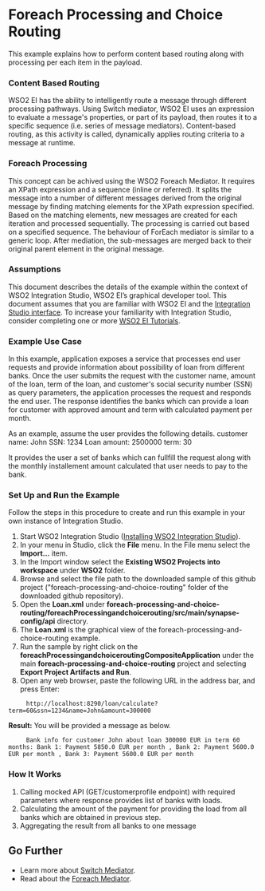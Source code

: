# Foreach Processing and Choice Routing #

This example explains how to perform content based routing along with processing per each item in the payload. 

### Content Based Routing ###
WSO2 EI has the ability to intelligently route a message through different processing pathways. Using Switch mediator, WSO2 EI uses an expression to evaluate a message's properties, or part of its payload, then routes it to a specific sequence (i.e. series of message mediators). Content-based routing, as this activity is called, dynamically applies routing criteria to a message at runtime.

### Foreach Processing ###
This concept can be achived using the WSO2 Foreach Mediator. It requires an XPath expression and a sequence (inline or referred). It splits the message into a number of different messages derived from the original message by finding matching elements for the XPath expression specified. Based on the matching elements, new messages are created for each iteration and processed sequentially. The processing is carried out based on a specified sequence. The behaviour of ForEach mediator is similar to a generic loop. After mediation, the sub-messages are merged back to their original parent element in the original message.

### Assumptions ###

This document describes the details of the example within the context of WSO2 Integration Studio, WSO2 EI’s graphical developer tool. This document assumes that you are familiar with WSO2 EI and the [Integration Studio interface](https://ei.docs.wso2.com/en/latest/micro-integrator/develop/WSO2-Integration-Studio/). To increase your familiarity with Integration Studio, consider completing one or more [WSO2 EI Tutorials](https://ei.docs.wso2.com/en/latest/micro-integrator/use-cases/integration-use-cases/).

### Example Use Case ###

In this example, application exposes a service that processes end user requests and provide information about possibility of loan from different banks. Once the user submits the request with the customer name, amount of the loan, term of the loan, and customer's social security number (SSN) as query parameters, the application processes the request and responds the end user. The response identifies the banks which can provide a loan for customer with approved amount and term with calculated payment per month.

As an example, assume the user provides the following details. 
  customer name: John
  SSN: 1234
  Loan amount: 2500000
  term: 30

It provides the user a set of banks which can fullfill the request along with the monthly installement amount calculated that user needs to pay to the bank. 

### Set Up and Run the Example ###

Follow the steps in this procedure to create and run this example in your own instance of Integration Studio. 

1. Start WSO2 Integration Studio ([Installing WSO2 Integration Studio](https://ei.docs.wso2.com/en/latest/micro-integrator/develop/installing-WSO2-Integration-Studio/)).
2. In your menu in Studio, click the **File** menu. In the File menu select the **Import...** item.
3. In the Import window select the **Existing WSO2 Projects into workspace** under **WSO2** folder.
4. Browse and select the file path to the downloaded sample of this github project ("foreach-processing-and-choice-routing" folder of the 
downloaded github repository).
5. Open the **Loan.xml** under **foreach-processing-and-choice-routing/foreachProcessingandchoicerouting/src/main/synapse-config/api** 
directory. 
6. The **Loan.xml** is the graphical view of the foreach-processing-and-choice-routing example.
7. Run the sample by right click on the **foreachProcessingandchoiceroutingCompositeApplication** under the main **foreach-processing-and-choice-routing** 
project and selecting **Export Project Artifacts and Run**.
8. Open any web browser, paste the following URL in the address bar, and press Enter:
```
	 http://localhost:8290/loan/calculate?term=60&ssn=1234&name=John&amount=300000
```
**Result:** You will be provided a message as below. 
 ```
      Bank info for customer John about loan 300000 EUR in term 60 months: Bank 1: Payment 5850.0 EUR per month , Bank 2: Payment 5600.0 EUR per month , Bank 3: Payment 5600.0 EUR per month 
```
  
### How It Works
1. Calling mocked API (GET/customerprofile endpoint) with required parameters where response provides list of banks with loads.
2. Calculating the amount of the payment for providing the load from all banks which are obtained in previous step.
3. Aggregating the result from all banks to one message

## Go Further

* Learn more about [Switch Mediator](https://ei.docs.wso2.com/en/latest/micro-integrator/references/mediators/switch-Mediator/).
* Read about the [Foreach Mediator](https://ei.docs.wso2.com/en/latest/micro-integrator/references/mediators/forEach-Mediator/).
